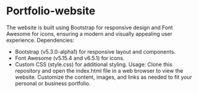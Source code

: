 # Portfolio-website
The website is built using Bootstrap for responsive design and Font Awesome for icons, ensuring a modern and visually appealing user experience. 
Dependencies:

- Bootstrap (v5.3.0-alpha1) for responsive layout and components.
- Font Awesome (v5.15.4 and v6.5.1) for icons.
- Custom CSS (style.css) for additional styling.
Usage:
Clone this repository and open the index.html file in a web browser to view the website. Customize the content, images, and links as needed to fit your personal or business portfolio.

